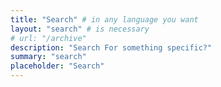 ```yaml
---
title: "Search" # in any language you want
layout: "search" # is necessary
# url: "/archive"
description: "Search For something specific?"
summary: "search"
placeholder: "Search"
---
```

